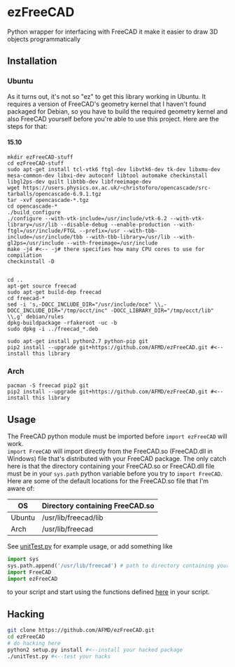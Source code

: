 # ezFreeCAD
Python wrapper for interfacing with FreeCAD it make it easier to draw 3D objects programmatically

## Installation

### Ubuntu
As it turns out, it's not so "ez" to get this library working in Ubuntu. It requires a version of FreeCAD's geometry kernel that I haven't found packaged for Debian, so you have to build the required geometry kernel and also FreeCAD yourself before you're able to use this project. Here are the steps for that:
#### 15.10
```
mkdir ezFreeCAD-stuff
cd ezFreeCAD-stuff
sudo apt-get install tcl-vtk6 ftgl-dev libvtk6-dev tk-dev libxmu-dev mesa-common-dev libxi-dev autoconf libtool automake checkinstall libgl2ps-dev quilt libtbb-dev libfreeimage-dev
wget https://users.physics.ox.ac.uk/~christoforo/opencascade/src-tarballs/opencascade-6.9.1.tgz
tar -xvf opencascade-*.tgz
cd opencascade-*
./build_configure
./configure --with-vtk-include=/usr/include/vtk-6.2 --with-vtk-library=/usr/lib --disable-debug --enable-production --with-ftgl=/usr/include/FTGL --prefix=/usr --with-tbb-include=/usr/include/tbb --with-tbb-library=/usr/lib --with-gl2ps=/usr/include --with-freeimage=/usr/include
make -j4 #<-- -j# there specifies how many CPU cores to use for compilation
checkinstall -D


cd ..
apt-get source freecad
sudo apt-get build-dep freecad
cd freecad-*
sed -i 's,-DOCC_INCLUDE_DIR="/usr/include/oce" \\,-DOCC_INCLUDE_DIR="/tmp/occt/inc" -DOCC_LIBRARY_DIR="/tmp/occt/lib" \\,g' debian/rules
dpkg-buildpackage -rfakeroot -uc -b
sudo dpkg -i ../freecad_*.deb

sudo apt-get install python2.7 python-pip git
pip2 install --upgrade git+https://github.com/AFMD/ezFreeCAD.git #<-- install this library
```
### Arch
```
pacman -S freecad pip2 git
pip2 install --upgrade git+https://github.com/AFMD/ezFreeCAD.git #<-- install this library
```
## Usage
The FreeCAD python module must be imported before `import ezFreeCAD` will work.  
`import FreeCAD` will import directly from the FreeCAD.so (FreeCAD.dll in Windows) file that's distributed with your FreeCAD package. The only catch here is that the directory containing your FreeCAD.so or FreeCAD.dll file must be in your `sys.path` python variable before you try to `import FreeCAD`.  
Here are some of the default locations for the FreeCAD.so file that I'm aware of:  

OS | Directory containing FreeCAD.so
---|---
Ubuntu | /usr/lib/freecad/lib
Arch | /usr/lib/freecad

See [unitTest.py](/unitTest.py) for example usage, or add something like
```python
import sys
sys.path.append('/usr/lib/freecad') # path to directory containing your FreeCAD.so or FreeCAD.dll file
import FreeCAD
import ezFreeCAD
```
to your script and start using the functions defined [here](/ezFreeCAD/__init__.py) in your script.

## Hacking
```bash
git clone https://github.com/AFMD/ezFreeCAD.git
cd ezFreeCAD
# do hacking here
python2 setup.py install #<--install your hacked package
./unitTest.py #<--test your hacks
```
